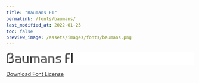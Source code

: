 ```yaml
---
title: "Baumans FI"
permalink: /fonts/baumans/
last_modified_at: 2022-01-23
toc: false
preview_image: /assets/images/fonts/baumans.png
---
```

![Baumans](/assets/images/fonts/baumans.png)

[Download Font License](https://github.com/inkstitch/inkstitch/tree/main/fonts/baumans_FI/LICENSE)
